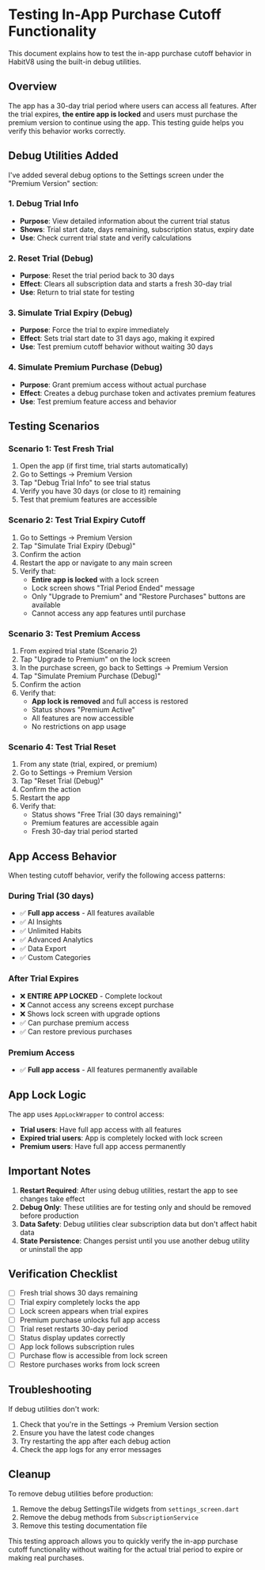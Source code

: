 # Testing In-App Purchase Cutoff Functionality

This document explains how to test the in-app purchase cutoff behavior in HabitV8 using the built-in debug utilities.

## Overview

The app has a 30-day trial period where users can access all features. After the trial expires, **the entire app is locked** and users must purchase the premium version to continue using the app. This testing guide helps you verify this behavior works correctly.

## Debug Utilities Added

I've added several debug options to the Settings screen under the "Premium Version" section:

### 1. Debug Trial Info
- **Purpose**: View detailed information about the current trial status
- **Shows**: Trial start date, days remaining, subscription status, expiry date
- **Use**: Check current trial state and verify calculations

### 2. Reset Trial (Debug)
- **Purpose**: Reset the trial period back to 30 days
- **Effect**: Clears all subscription data and starts a fresh 30-day trial
- **Use**: Return to trial state for testing

### 3. Simulate Trial Expiry (Debug)
- **Purpose**: Force the trial to expire immediately
- **Effect**: Sets trial start date to 31 days ago, making it expired
- **Use**: Test premium cutoff behavior without waiting 30 days

### 4. Simulate Premium Purchase (Debug)
- **Purpose**: Grant premium access without actual purchase
- **Effect**: Creates a debug purchase token and activates premium features
- **Use**: Test premium feature access and behavior

## Testing Scenarios

### Scenario 1: Test Fresh Trial
1. Open the app (if first time, trial starts automatically)
2. Go to Settings → Premium Version
3. Tap "Debug Trial Info" to see trial status
4. Verify you have 30 days (or close to it) remaining
5. Test that premium features are accessible

### Scenario 2: Test Trial Expiry Cutoff
1. Go to Settings → Premium Version
2. Tap "Simulate Trial Expiry (Debug)"
3. Confirm the action
4. Restart the app or navigate to any main screen
5. Verify that:
   - **Entire app is locked** with a lock screen
   - Lock screen shows "Trial Period Ended" message
   - Only "Upgrade to Premium" and "Restore Purchases" buttons are available
   - Cannot access any app features until purchase

### Scenario 3: Test Premium Access
1. From expired trial state (Scenario 2)
2. Tap "Upgrade to Premium" on the lock screen
3. In the purchase screen, go back to Settings → Premium Version
4. Tap "Simulate Premium Purchase (Debug)"
5. Confirm the action
6. Verify that:
   - **App lock is removed** and full access is restored
   - Status shows "Premium Active"
   - All features are now accessible
   - No restrictions on app usage

### Scenario 4: Test Trial Reset
1. From any state (trial, expired, or premium)
2. Go to Settings → Premium Version
3. Tap "Reset Trial (Debug)"
4. Confirm the action
5. Restart the app
6. Verify that:
   - Status shows "Free Trial (30 days remaining)"
   - Premium features are accessible again
   - Fresh 30-day trial period started

## App Access Behavior

When testing cutoff behavior, verify the following access patterns:

### During Trial (30 days)
- ✅ **Full app access** - All features available
- ✅ AI Insights
- ✅ Unlimited Habits
- ✅ Advanced Analytics
- ✅ Data Export
- ✅ Custom Categories

### After Trial Expires
- ❌ **ENTIRE APP LOCKED** - Complete lockout
- ❌ Cannot access any screens except purchase
- ❌ Shows lock screen with upgrade options
- ✅ Can purchase premium access
- ✅ Can restore previous purchases

### Premium Access
- ✅ **Full app access** - All features permanently available

## App Lock Logic

The app uses `AppLockWrapper` to control access:

- **Trial users**: Have full app access with all features
- **Expired trial users**: App is completely locked with lock screen
- **Premium users**: Have full app access permanently

## Important Notes

1. **Restart Required**: After using debug utilities, restart the app to see changes take effect
2. **Debug Only**: These utilities are for testing only and should be removed before production
3. **Data Safety**: Debug utilities clear subscription data but don't affect habit data
4. **State Persistence**: Changes persist until you use another debug utility or uninstall the app

## Verification Checklist

- [ ] Fresh trial shows 30 days remaining
- [ ] Trial expiry completely locks the app
- [ ] Lock screen appears when trial expires
- [ ] Premium purchase unlocks full app access
- [ ] Trial reset restarts 30-day period
- [ ] Status display updates correctly
- [ ] App lock follows subscription rules
- [ ] Purchase flow is accessible from lock screen
- [ ] Restore purchases works from lock screen

## Troubleshooting

If debug utilities don't work:
1. Check that you're in the Settings → Premium Version section
2. Ensure you have the latest code changes
3. Try restarting the app after each debug action
4. Check the app logs for any error messages

## Cleanup

To remove debug utilities before production:
1. Remove the debug SettingsTile widgets from `settings_screen.dart`
2. Remove the debug methods from `SubscriptionService`
3. Remove this testing documentation file

This testing approach allows you to quickly verify the in-app purchase cutoff functionality without waiting for the actual trial period to expire or making real purchases.